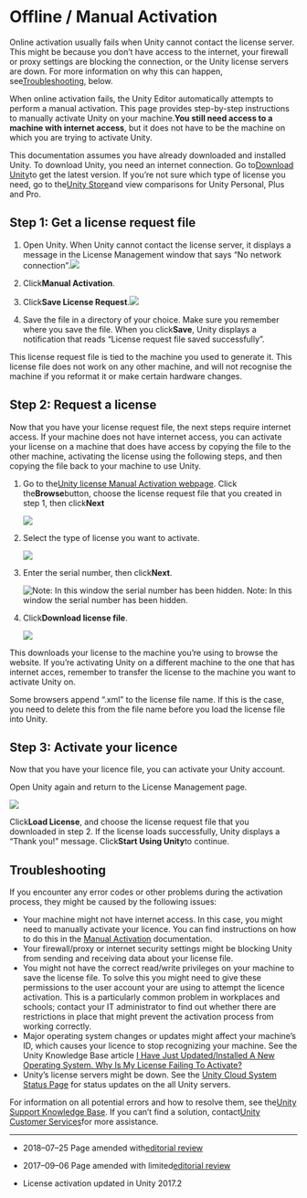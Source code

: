 # Offline / Manual Activation

Online activation usually fails when Unity cannot contact the license server. This might be because you don’t have access to the internet, your firewall or proxy settings are blocking the connection, or the Unity license servers are down. For more information on why this can happen, see[Troubleshooting](https://docs.unity3d.com/2019.2/Documentation/Manual/ManualActivationGuide.html#Troubleshooting), below.

When online activation fails, the Unity Editor automatically attempts to perform a manual activation. This page provides step-by-step instructions to manually activate Unity on your machine.**You still need access to a machine with internet access**, but it does not have to be the machine on which you are trying to activate Unity.

This documentation assumes you have already downloaded and installed Unity. To download Unity, you need an internet connection. Go to[Download Unity](https://unity3d.com/get-unity/download)to get the latest version. If you’re not sure which type of license you need, go to the[Unity Store](https://store.unity.com/)and view comparisons for Unity Personal, Plus and Pro.

## Step 1: Get a license request file

1. Open Unity. When Unity cannot contact the license server, it displays a message in the License Management window that says “No network connection”.![](https://docs.unity3d.com/2019.2/Documentation/uploads/Main/communicationProblem.png)

2. Click**Manual Activation**.

3. Click**Save License Request**.![](https://docs.unity3d.com/2019.2/Documentation/uploads/Main/wouldYouLikeToSave.png)

4. Save the file in a directory of your choice. Make sure you remember where you save the file. When you click**Save**, Unity displays a notification that reads “License request file saved successfully”.

This license request file is tied to the machine you used to generate it. This license file does not work on any other machine, and will not recognise the machine if you reformat it or make certain hardware changes.

## Step 2: Request a license

Now that you have your license request file, the next steps require internet access. If your machine does not have internet access, you can activate your license on a machine that does have access by copying the file to the other machine, activating the license using the following steps, and then copying the file back to your machine to use Unity.

1. Go to the[Unity license Manual Activation webpage](https://license.unity3d.com/). Click the**Browse**button, choose the license request file that you created in step 1, then click**Next**

   ![](https://docs.unity3d.com/2019.2/Documentation/uploads/Main/manualactivationwindow.png)

2. Select the type of license you want to activate.

   ![](https://docs.unity3d.com/2019.2/Documentation/uploads/Main/activateyourlicense.png)

3. Enter the serial number, then click**Next**.

   ![](https://docs.unity3d.com/2019.2/Documentation/uploads/Main/manualActivation.png "Note: In this window the serial number has been hidden.")
   Note: In this window the serial number has been hidden.

4. Click**Download license file**.

   ![](https://docs.unity3d.com/2019.2/Documentation/uploads/Main/youAreAlmostDone.png)

This downloads your license to the machine you’re using to browse the website. If you’re activating Unity on a different machine to the one that has internet acces, remember to transfer the license to the machine you want to activate Unity on.

Some browsers append “.xml” to the license file name. If this is the case, you need to delete this from the file name before you load the license file into Unity.

## Step 3: Activate your licence

Now that you have your licence file, you can activate your Unity account.

Open Unity again and return to the License Management page.

![](https://docs.unity3d.com/2019.2/Documentation/uploads/Main/loadLicense.png)

Click**Load License**, and choose the license request file that you downloaded in step 2. If the license loads successfully, Unity displays a “Thank you!” message. Click**Start Using Unity**to continue.



## Troubleshooting

If you encounter any error codes or other problems during the activation process, they might be caused by the following issues:

* Your machine might not have internet access. In this case, you might need to manually activate your licence. You can find instructions on how to do this in the
  [Manual Activation](https://docs.unity3d.com/2019.2/Documentation/Manual/ManualActivationGuide.html)
  documentation.
* Your firewall/proxy or internet security settings might be blocking Unity from sending and receiving data about your license file.
* You might not have the correct read/write privileges on your machine to save the license file. To solve this you might need to give these permissions to the user account your are using to attempt the licence activation. This is a particularly common problem in workplaces and schools; contact your IT administrator to find out whether there are restrictions in place that might prevent the activation process from working correctly.
* Major operating system changes or updates might affect your machine’s ID, which causes your licence to stop recognizing your machine. See the Unity Knowledge Base article
  [I Have Just Updated/Installed A New Operating System. Why Is My License Failing To Activate?](https://support.unity3d.com/hc/en-us/articles/205698949-I-have-just-updated-installed-a-new-Operating-System-Why-is-my-license-failing-to-activate-)
* Unity’s license servers might be down. See the
  [Unity Cloud System Status Page](https://status.cloud.unity3d.com/)
  for status updates on the all Unity servers.

For information on all potential errors and how to resolve them, see the[Unity Support Knowledge Base](https://support.unity3d.com/hc/en-us/sections/202242003-Activations-and-Management). If you can’t find a solution, contact[Unity Customer Services](https://support.unity3d.com/hc/en-us/requests/new?ticket_form_id=65905)for more assistance.

---

* 2018–07–25 Page amended with[editorial review](https://docs.unity3d.com/2019.2/Documentation/Manual/DocumentationEditorialReview.html)

* 2017–09–06 Page amended with limited[editorial review](https://docs.unity3d.com/2019.2/Documentation/Manual/DocumentationEditorialReview.html)

* License activation updated in Unity 2017.2

  


